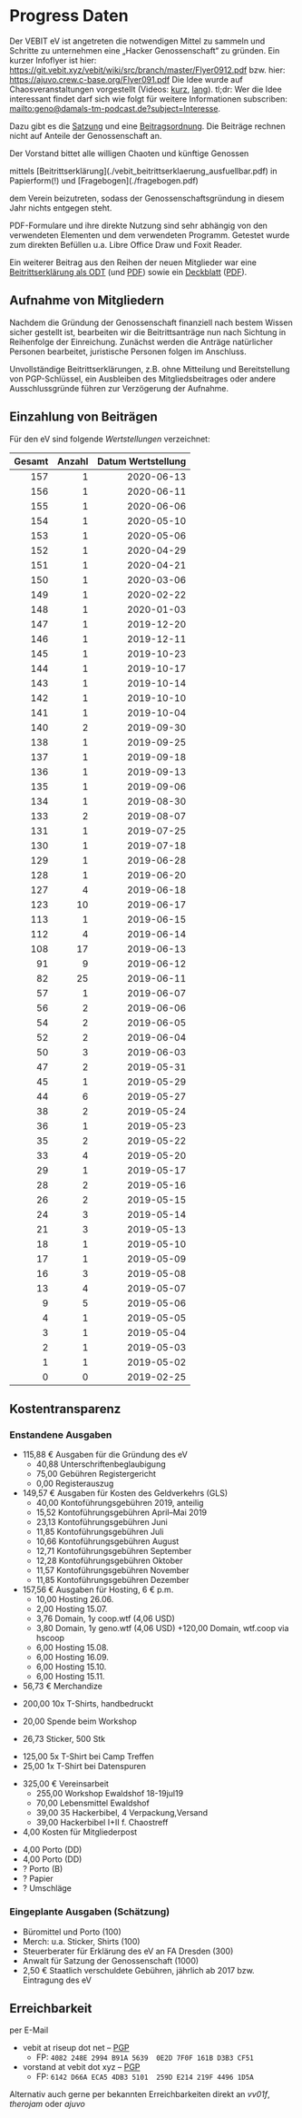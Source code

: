 
# Progress Daten


Der VEBIT eV ist angetreten die notwendigen Mittel zu sammeln und
Schritte zu unternehmen eine „Hacker Genossenschaft“ zu gründen.
Ein kurzer Infoflyer ist hier: https://git.vebit.xyz/vebit/wiki/src/branch/master/Flyer0912.pdf bzw. hier: https://ajuvo.crew.c-base.org/Flyer091.pdf
Die Idee wurde auf Chaosveranstaltungen vorgestellt
(Videos: [kurz](https://media.ccc.de/v/34c3-9256-lightning_talks_day_2#t=2721 "Lighningtalks Tag 2, 34c3"), [lang](https://media.ccc.de/v/35c3chaoswest-37-hacker-eg-genossenschaft-fr-chaosnahes-wirtschaften "ChaosWest, 35c3")).
tl;dr: Wer die Idee interessant findet darf sich wie folgt für weitere Informationen subscriben: <mailto:geno@damals-tm-podcast.de?subject=Interesse>.

Dazu gibt es die [Satzung] und eine [Beitragsordnung].
Die Beiträge rechnen nicht auf Anteile der Genossenschaft an.

Der Vorstand bittet alle willigen Chaoten und künftige Genossen
<!--**bis 17. Juni 2019**--> mittels [Beitrittserklärung](./vebit_beitrittserklaerung_ausfuellbar.pdf) in Papierform(!) und [Fragebogen](./fragebogen.pdf)
dem Verein beizutreten, sodass der Genossenschaftsgründung in
diesem Jahr nichts entgegen steht.

PDF-Formulare und ihre direkte Nutzung sind sehr abhängig von den
verwendeten Elementen und dem verwendeten Programm. Getestet wurde
zum direkten Befüllen u.a. Libre Office Draw und Foxit Reader.
  
Ein weiterer Beitrag aus den Reihen der neuen Mitglieder war eine
[Beitrittserklärung als ODT](./vebit_beitrittserklaerung_ausfuellbar.odt)
(und [PDF](./vebit_beitrittserklaerung_ausfuellbar.pdf)) sowie ein
[Deckblatt](./vebit_rueckadressblatt_ausfuellbar.odt)
([PDF](./vebit_rueckadressblatt_ausfuellbar.pdf)).

[Satzung]: https://git.vebit.xyz/vebit/wiki/src/branch/master/satzung.markdown
[Beitragsordnung]: https://git.vebit.xyz/vebit/wiki/src/branch/master/beitragsordnung.markdown

## Aufnahme von Mitgliedern

Nachdem die Gründung der Genossenschaft finanziell nach bestem Wissen
sicher gestellt ist, bearbeiten wir die Beitrittsanträge nun nach
Sichtung in Reihenfolge der Einreichung. Zunächst werden die Anträge
natürlicher Personen bearbeitet, juristische Personen folgen
im Anschluss.

Unvollständige Beitrittserklärungen, z.B. ohne Mitteilung und
Bereitstellung von PGP-Schlüssel, ein Ausbleiben des Mitgliedsbeitrages
oder andere Ausschlussgründe führen zur Verzögerung der Aufnahme.

## Einzahlung von Beiträgen
 
Für den eV sind folgende *Wertstellungen* verzeichnet:

Gesamt | Anzahl | Datum Wertstellung
------:|-------:|------:
157 | 1 | 2020-06-13
156 | 1 | 2020-06-11
155 | 1 | 2020-06-06
154 | 1 | 2020-05-10
153 | 1 | 2020-05-06
152 | 1 | 2020-04-29
151 | 1 | 2020-04-21
150 | 1 | 2020-03-06
149 | 1 | 2020-02-22
148 | 1 | 2020-01-03
147 | 1 | 2019-12-20
146 | 1 | 2019-12-11
145 | 1 | 2019-10-23
144 | 1 | 2019-10-17
143 | 1 | 2019-10-14
142 | 1 | 2019-10-10
141 | 1 | 2019-10-04
140 | 2 | 2019-09-30
138 | 1 | 2019-09-25
137 | 1 | 2019-09-18
136 | 1 | 2019-09-13
135 | 1 | 2019-09-06
134 | 1 | 2019-08-30
133 | 2 | 2019-08-07
131 | 1 | 2019-07-25
130 | 1 | 2019-07-18
129 | 1 | 2019-06-28
128 | 1 | 2019-06-20
127 | 4 | 2019-06-18
123 |10 | 2019-06-17
113 | 1 | 2019-06-15
112 | 4 | 2019-06-14
108 |17 | 2019-06-13 
 91 | 9 | 2019-06-12
 82 |25 | 2019-06-11
 57 | 1 | 2019-06-07
 56 | 2 | 2019-06-06
 54 | 2 | 2019-06-05
 52 | 2 | 2019-06-04
 50 | 3 | 2019-06-03
 47 | 2 | 2019-05-31
 45 | 1 | 2019-05-29
 44 | 6 | 2019-05-27
 38 | 2 | 2019-05-24
 36 | 1 | 2019-05-23
 35 | 2 | 2019-05-22
 33 | 4 | 2019-05-20
 29 | 1 | 2019-05-17
 28 | 2 | 2019-05-16
 26 | 2 | 2019-05-15
 24 | 3 | 2019-05-14
 21 | 3 | 2019-05-13
 18 | 1 | 2019-05-10
 17 | 1 | 2019-05-09
 16 | 3 | 2019-05-08
 13 | 4 | 2019-05-07
  9 | 5 | 2019-05-06
  4 | 1 | 2019-05-05
  3 | 1 | 2019-05-04
  2 | 1 | 2019-05-03
  1 | 1 | 2019-05-02
  0 | 0 | 2019-02-25

## Kostentransparenz

### Enstandene Ausgaben

* 115,88 € Ausgaben für die Gründung des eV
  + 40,88 Unterschriftenbeglaubigung
  + 75,00 Gebühren Registergericht
  +  0,00 Registerauszug
* 149,57 € Ausgaben für Kosten des Geldverkehrs (GLS)
  + 40,00 Kontoführungsgebühren 2019, anteilig
  + 15,52 Kontoführungsgebühren April–Mai 2019
  + 23,13 Kontoführungsgebühren Juni
  + 11,85 Kontoführungsgebühren Juli
  + 10,66 Kontoführungsgebühren August
  + 12,71 Kontoführungsgebühren September
  + 12,28 Kontoführungsgebühren Oktober
  + 11,57 Kontoführungsgebühren November
  + 11,85 Kontoführungsgebühren Dezember
* 157,56 € Ausgaben für Hosting, 6 € p.m.
  + 10,00 Hosting 26.06.
  +  2,00 Hosting 15.07.
  +  3,76 Domain, 1y coop.wtf (4,06 USD)
  +  3,80 Domain, 1y geno.wtf (4,06 USD)
  +120,00 Domain, wtf.coop via hscoop
  +  6,00 Hosting 15.08.
  +  6,00 Hosting 16.09.
  +  6,00 Hosting 15.10.
  +  6,00 Hosting 15.11.
*  56,73 € Merchandize
  + 200,00 10x T-Shirts, handbedruckt
  -  20,00 Spende beim Workshop
  +  26,73 Sticker, 500 Stk
  - 125,00 5x T-Shirt bei Camp Treffen
  -  25,00 1x T-Shirt bei Datenspuren
* 325,00 € Vereinsarbeit
  + 255,00 Workshop Ewaldshof 18-19jul19
  +  70,00 Lebensmittel Ewaldshof
  +  39,00 35 Hackerbibel, 4 Verpackung,Versand
  -  39,00 Hackerbibel I+II f. Chaostreff
*   4,00 Kosten für Mitgliederpost
  +   4,00 Porto (DD)
  +   4,00 Porto (DD)
  +   ? Porto (B)
  +   ? Papier
  +   ? Umschläge

### Eingeplante Ausgaben (Schätzung)

* Büromittel und Porto (100)
* Merch: u.a. Sticker, Shirts (100)
* Steuerberater für Erklärung des eV an FA Dresden (300)
* Anwalt für Satzung der Genossenschaft (1000)
* 2,50 € Staatlich verschuldete Gebühren, jährlich ab 2017 bzw. Eintragung des eV 

## Erreichbarkeit

per E-Mail
* vebit at riseup dot net – [PGP](./vebit.gpg)
  + FP: `4082 248E 2994 B91A 5639  0E2D 7F0F 161B D3B3 CF51`
* vorstand at vebit dot xyz – [PGP](./vorstand.gpg)
  + FP: `6142 D66A ECA5 4DB3 5101  259D E214 219F 4496 1D5A`

Alternativ auch gerne per bekannten Erreichbarkeiten direkt an *vv01f*, *therojam* oder *ajuvo*
